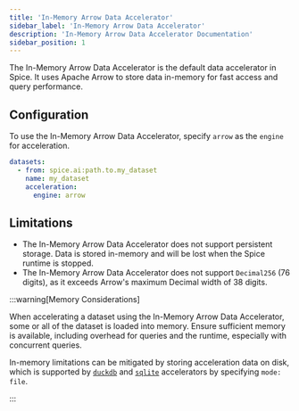 ```yaml
---
title: 'In-Memory Arrow Data Accelerator'
sidebar_label: 'In-Memory Arrow Data Accelerator'
description: 'In-Memory Arrow Data Accelerator Documentation'
sidebar_position: 1
---
```


The In-Memory Arrow Data Accelerator is the default data accelerator in Spice. It uses Apache Arrow to store data in-memory for fast access and query performance.

## Configuration

To use the In-Memory Arrow Data Accelerator, specify `arrow` as the `engine` for acceleration.

```yaml
datasets:
  - from: spice.ai:path.to.my_dataset
    name: my_dataset
    acceleration:
      engine: arrow
```

## Limitations

- The In-Memory Arrow Data Accelerator does not support persistent storage. Data is stored in-memory and will be lost when the Spice runtime is stopped.
- The In-Memory Arrow Data Accelerator does not support `Decimal256` (76 digits), as it exceeds Arrow's maximum Decimal width of 38 digits.

:::warning[Memory Considerations]

When accelerating a dataset using the In-Memory Arrow Data Accelerator, some or all of the dataset is loaded into memory. Ensure sufficient memory is available, including overhead for queries and the runtime, especially with concurrent queries.

In-memory limitations can be mitigated by storing acceleration data on disk, which is supported by [`duckdb`](./duckdb.md) and [`sqlite`](./sqlite.md) accelerators by specifying `mode: file`.

:::
